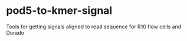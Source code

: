 # pod5-to-kmer-signal
Tools for getting signals aligned to read sequence for R10 flow cells and Dorado
